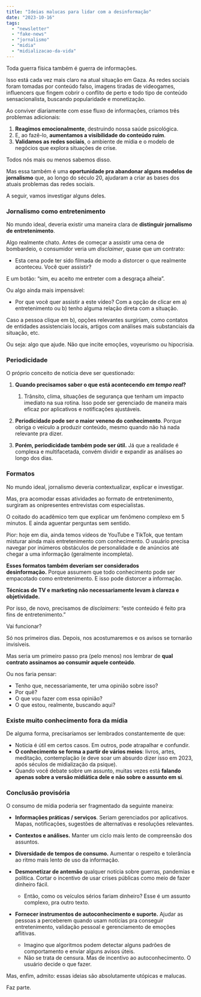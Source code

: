 ```yaml
---
title: "Ideias malucas para lidar com a desinformação"
date: "2023-10-16"
tags: 
  - "newsletter"
  - "fake-news"
  - "jornalismo"
  - "midia"
  - "midializacao-da-vida"
---
```


Toda guerra física também é guerra de informações.

Isso está cada vez mais claro na atual situação em Gaza. As redes sociais foram tomadas por conteúdo falso, imagens tiradas de videogames, influencers que fingem cobrir o conflito de perto e todo tipo de conteúdo sensacionalista, buscando popularidade e monetização.

Ao conviver diariamente com esse fluxo de informações, criamos três problemas adicionais:

1. **Reagimos emocionalmente**, destruindo nossa saúde psicológica.
2. E, ao fazê-lo, **aumentamos a visibilidade do conteúdo ruim**.
3. **Validamos as redes sociais**, o ambiente de mídia e o modelo de negócios que explora situações de crise.

Todos nós mais ou menos sabemos disso.

Mas essa também é uma **oportunidade pra abandonar alguns modelos de jornalismo** que, ao longo do século 20, ajudaram a criar as bases dos atuais problemas das redes sociais.

A seguir, vamos investigar alguns deles.

### Jornalismo como entretenimento

No mundo ideal, deveria existir uma maneira clara de **distinguir jornalismo de entretenimento**.

Algo realmente chato. Antes de começar a assistir uma cena de bombardeio, o consumidor veria um _disclaimer_, quase que um contrato:

- Esta cena pode ter sido filmada de modo a distorcer o que realmente aconteceu. Você quer assistir?

E um botão: “sim, eu aceito me entreter com a desgraça alheia”.

Ou algo ainda mais impensável:

- Por que você quer assistir a este vídeo? Com a opção de clicar em a) entretenimento ou b) tenho alguma relação direta com a situação.

Caso a pessoa clique em b), opções relevantes surgiriam, como contatos de entidades assistenciais locais, artigos com análises mais substanciais da situação, etc.

Ou seja: algo que ajude. Não que incite emoções, voyeurismo ou hipocrisia.

### Periodicidade

O próprio conceito de notícia deve ser questionado:

1. **Quando precisamos saber o que está acontecendo** _**em tempo real**_**?**
    
    1. Trânsito, clima, situações de segurança que tenham um impacto imediato na sua rotina. Isso pode ser gerenciado de maneira mais eficaz por aplicativos e notificações ajustáveis.
2. **Periodicidade pode ser o maior veneno do conhecimento**. Porque obriga o veículo a produzir conteúdo, mesmo quando não há nada relevante pra dizer.
    
3. **Porém, periodicidade também pode ser útil.** Já que a realidade é complexa e multifacetada, convém dividir e expandir as análises ao longo dos dias.

### Formatos

No mundo ideal, jornalismo deveria contextualizar, explicar e investigar.

Mas, pra acomodar essas atividades ao formato de entretenimento, surgiram as onipresentes entrevistas com especialistas.

O coitado do acadêmico tem que explicar um fenômeno complexo em 5 minutos. E ainda aguentar perguntas sem sentido.

Pior: hoje em dia, ainda temos vídeos de YouTube e TikTok, que tentam misturar ainda mais entretenimento com conhecimento. O usuário precisa navegar por inúmeros obstáculos de personalidade e de anúncios até chegar a uma informação (geralmente incompleta).

**Esses formatos também deveriam ser considerados desinformação.** Porque assumem que todo conhecimento pode ser empacotado como entretenimento. E isso pode distorcer a informação.

**Técnicas de TV e marketing não necessariamente levam à clareza e objetividade.**

Por isso, de novo, precisamos de _disclaimers_: “este conteúdo é feito pra fins de entretenimento.”

Vai funcionar?

Só nos primeiros dias. Depois, nos acostumaremos e os avisos se tornarão invisíveis.

Mas seria um primeiro passo pra (pelo menos) nos lembrar de **qual contrato assinamos ao consumir aquele conteúdo**.

Ou nos faria pensar:

- Tenho que, necessariamente, ter uma opinião sobre isso?
- Por quê?
- O que vou fazer com essa opinião?
- O que estou, realmente, buscando aqui?

### Existe muito conhecimento fora da mídia

De alguma forma, precisaríamos ser lembrados constantemente de que:

- Notícia é útil em certos casos. Em outros, pode atrapalhar e confundir.
- **O conhecimento se forma a partir de vários meios**: livros, artes, meditação, contemplação (e deve soar um absurdo dizer isso em 2023, após séculos de midialização da psique).
- Quando você debate sobre um assunto, muitas vezes está **falando apenas sobre a versão midiática dele e não sobre o assunto em si**.

### Conclusão provisória

O consumo de mídia poderia ser fragmentado da seguinte maneira:

- **Informações práticas / serviços**. Seriam gerenciados por aplicativos. Mapas, notificações, sugestões de alternativas e resoluções relevantes.
- **Contextos e análises.** Manter um ciclo mais lento de compreensão dos assuntos.
- **Diversidade de tempos de consumo.** Aumentar o respeito e tolerância ao ritmo mais lento de uso da informação.
    
- **Desmonetizar de antemão** qualquer notícia sobre guerras, pandemias e política. Cortar o incentivo de usar crises públicas como meio de fazer dinheiro fácil.
    
    - Então, como os veículos sérios fariam dinheiro? Esse é um assunto complexo, pra outro texto.
- **Fornecer instrumentos de autoconhecimento e suporte.** Ajudar as pessoas a perceberem quando usam notícias pra conseguir entretenimento, validação pessoal e gerenciamento de emoções aflitivas.
    
    - Imagino que algoritmos podem detectar alguns padrões de comportamento e enviar alguns avisos úteis.
    - Não se trata de censura. Mas de incentivo ao autoconhecimento. O usuário decide o que fazer.

Mas, enfim, admito: essas ideias são absolutamente utópicas e malucas.

Faz parte.
